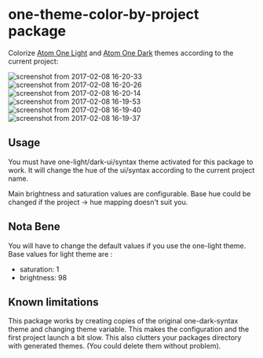# one-theme-color-by-project package

Colorize [Atom One Light](https://atom.io/themes/one-light-ui) and [Atom One Dark](https://atom.io/themes/one-dark-ui) themes according to the current project:

![screenshot from 2017-02-08 16-20-33](https://cloud.githubusercontent.com/assets/271144/22743462/8cee6d1c-ee1a-11e6-9296-4f19bbb713dc.png)
![screenshot from 2017-02-08 16-20-26](https://cloud.githubusercontent.com/assets/271144/22743463/8d04b34c-ee1a-11e6-8a8a-531b196e3a39.png)
![screenshot from 2017-02-08 16-20-14](https://cloud.githubusercontent.com/assets/271144/22743465/8d0f1dd2-ee1a-11e6-8fd6-88776431a698.png)
![screenshot from 2017-02-08 16-19-53](https://cloud.githubusercontent.com/assets/271144/22743467/8d1bb998-ee1a-11e6-8f8f-0716ef79fc49.png)
![screenshot from 2017-02-08 16-19-40](https://cloud.githubusercontent.com/assets/271144/22743464/8d0e7c42-ee1a-11e6-85f3-758445eff809.png)
![screenshot from 2017-02-08 16-19-37](https://cloud.githubusercontent.com/assets/271144/22743466/8d1085dc-ee1a-11e6-9b69-a9568972c031.png)


## Usage

You must have one-light/dark-ui/syntax theme activated for this package to work.
It will change the hue of the ui/syntax according to the current project name.

Main brightness and saturation values are configurable. Base hue could be
changed if the project -> hue mapping doesn't suit you.

## Nota Bene
You will have to change the default values if you use the one-light theme.
Base values for light theme are :

  * saturation: 1
  * brightness: 98


## Known limitations
This package works by creating copies of the original one-dark-syntax theme and changing theme variable.
This makes the configuration and the first project launch a bit slow.
This also clutters your packages directory with generated themes. (You could delete them without problem).
